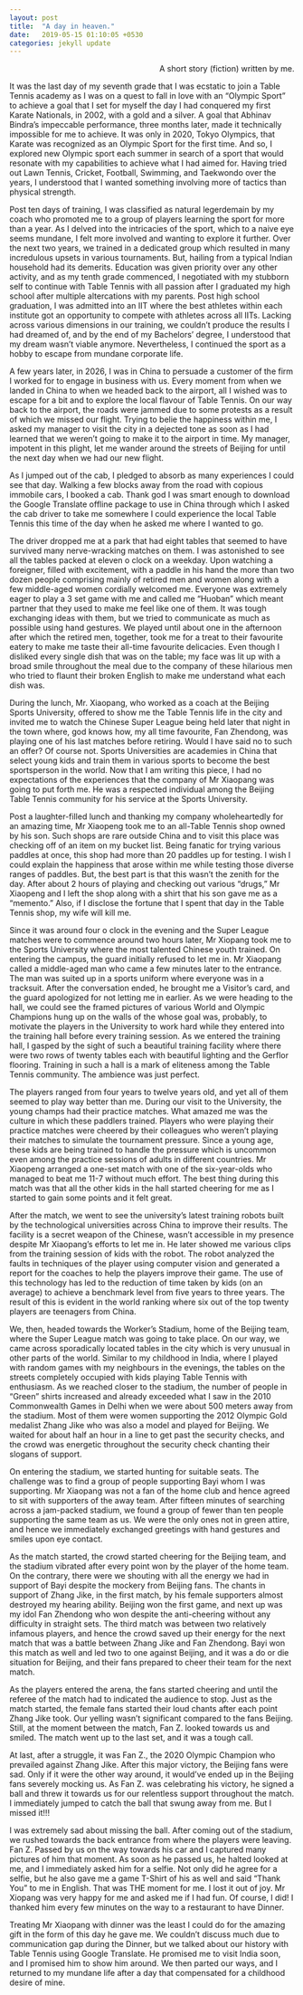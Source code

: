 ```yaml
---
layout: post
title:  "A day in heaven."
date:   2019-05-15 01:10:05 +0530
categories: jekyll update
---
```

<p align="right">A short story (fiction) written by me.</p>

It was the last day of my seventh grade that I was ecstatic to join a Table Tennis academy as I was on a quest to fall in love with an “Olympic Sport” to achieve a goal that I set for myself the day I had conquered my first Karate Nationals, in 2002, with a gold and a silver. A goal that Abhinav Bindra’s impeccable performance, three months later, made it technically impossible for me to achieve. It was only in 2020, Tokyo Olympics, that Karate was recognized as an Olympic Sport for the first time. And so, I explored new Olympic sport each summer in search of a sport that would resonate with my capabilities to achieve what I had aimed for. Having tried out Lawn Tennis, Cricket, Football, Swimming, and Taekwondo over the years, I understood that I wanted something involving more of tactics than physical strength.

Post ten days of training, I was classified as natural legerdemain by my coach who promoted me to a group of players learning the sport for more than a year. As I delved into the intricacies of the sport, which to a naive eye seems mundane, I felt more involved and wanting to explore it further. Over the next two years, we trained in a dedicated group which resulted in many incredulous upsets in various tournaments. But, hailing from a typical Indian household had its demerits. Education was given priority over any other activity, and as my tenth grade commenced, I negotiated with my stubborn self to continue with Table Tennis with all passion after I graduated my high school after multiple altercations with my parents. Post high school graduation, I was admitted into an IIT where the best athletes within each institute got an opportunity to compete with athletes across all IITs. Lacking across various dimensions in
our training, we couldn’t produce the results I had dreamed of, and by the end of my Bachelors’ degree, I understood that my dream wasn’t viable anymore. Nevertheless, I continued the sport as a hobby to escape from mundane corporate life.

A few years later, in 2026, I was in China to persuade a customer of the firm I worked for to engage in business with us. Every moment from when we landed in China to when we headed back to the airport, all I wished was to escape for a bit and to explore the local flavour of Table Tennis. On our way back to the airport, the roads were jammed due to some protests as a result of which we missed our flight. Trying to belie the happiness within me, I asked my manager to visit the city in a dejected tone as soon as I had learned that we weren’t going to make it to the airport in time. My manager, impotent in this plight, let me wander around the streets of Beijing for until the next day when we had our new flight.

As I jumped out of the cab, I pledged to absorb as many experiences I could see that day. Walking a few blocks away from the road with copious immobile cars, I booked a cab. Thank god I was smart enough to download the Google Translate offline package to use in China through which I asked the cab driver to take me somewhere I could experience the local Table Tennis this time of the day when he asked me where I wanted to go.

The driver dropped me at a park that had eight tables that seemed to have survived many nerve-wracking matches on them. I was astonished to see all the tables packed at eleven o clock on a weekday. Upon watching a foreigner, filled with excitement, with a paddle in his hand the more than two dozen people comprising mainly of retired men and women along with a few middle-aged women cordially welcomed me. Everyone was extremely eager to play a 3 set game with me and called me “Huoban” which meant partner that they used to make me feel like one of them. It was tough exchanging ideas with them, but we tried to communicate as much as possible using hand gestures. We played until about one in the afternoon after which the retired men, together, took me for a treat to their favourite eatery to make me taste their all-time favourite delicacies. Even though I disliked every single dish that was on the table; my face was lit up with a broad smile throughout the meal due to the company of these hilarious men who tried to flaunt their broken English to make me understand what each dish was.

During the lunch, Mr. Xiaopang, who worked as a coach at the Beijing Sports University, offered to show me the Table Tennis life in the city and invited me to watch the Chinese Super League being held later that night in the town where, god knows how, my all time favourite, Fan Zhendong, was playing one of his last matches before retiring. Would I have said no to such an offer? Of course not. Sports Universities are academies in China that select young kids and train them in various sports to become the best sportsperson in the world. Now that I am writing this piece, I had no expectations of the experiences that the company of Mr Xiaopang was going to put forth me. He was a respected individual among the Beijing Table Tennis community for his service at the Sports University.

Post a laughter-filled lunch and thanking my company wholeheartedly for an amazing time, Mr Xiaopeng took me to an all-Table Tennis shop owned by his son. Such shops are rare outside China and to visit this place was checking off of an item on my bucket list. Being fanatic for trying various paddles at once, this shop had more than 20 paddles up for testing. I wish I could explain the happiness that arose within me while testing those diverse ranges of paddles. But, the best part is that this wasn’t the zenith for the day. After about 2 hours of playing and checking out various “drugs,” Mr Xiaopeng and I left the shop along with a shirt that his son gave me as a “memento.” Also, if I disclose the fortune that I spent that day in the Table Tennis shop, my wife will kill me.

Since it was around four o clock in the evening and the Super League matches were to commence around two hours later, Mr Xiopang took me to the Sports University where the most talented Chinese youth trained. On entering the campus, the guard initially refused to let me in. Mr Xiaopang called a middle-aged man who came a few minutes later to the entrance. The man was suited up in a sports uniform where everyone was in a tracksuit. After the conversation ended, he brought me a Visitor’s card, and the guard apologized for not letting me in earlier. As we were heading to the hall, we could see the framed pictures of various World and Olympic Champions hung up on the walls of the whose goal was, probably, to motivate the players in the University to work hard while they entered into the training hall before every training session. As we entered the training hall, I gasped by the sight of such a beautiful training facility where there were two rows of twenty tables each with beautiful lighting and the Gerflor flooring. Training in such a hall is a mark of eliteness among the Table Tennis community. The ambience was just perfect.

The players ranged from four years to twelve years old, and yet all of them seemed to play way better than me. During our visit to the University, the young champs had their practice matches. What amazed me was the culture in which these paddlers trained. Players who were playing their practice matches were cheered by their colleagues who weren’t playing their matches to simulate the tournament pressure. Since a young age, these kids are being trained to handle the pressure which is uncommon even among the practice sessions of adults in different countries. Mr Xiaopeng arranged a one-set match with one of the six-year-olds who managed to beat me 11-7 without much effort. The best thing during this match was that all the other kids in the hall started cheering for me as I started to gain some points and it felt great.

After the match, we went to see the university’s latest training robots built by the technological universities across China to improve their results. The facility is a secret weapon of the Chinese, wasn’t accessible in my presence despite Mr Xiaopang’s efforts to let me in. He later showed me various clips from the training session of kids with the robot. The robot analyzed the faults in techniques of the player using computer vision and generated a report for the coaches to help the players improve their game. The use of this technology has led to the reduction of time taken by kids (on an average) to achieve a benchmark level from five years to three years. The result of this is evident in the world ranking where six out of the top twenty players are teenagers from China.

We, then, headed towards the Worker’s Stadium, home of the Beijing team, where the Super League match was going to take place. On our way, we came across sporadically located tables in the city which is very unusual in other parts of the world. Similar to my childhood in India, where I played with random games with my neighbours in the evenings, the tables on the streets completely occupied with kids playing Table Tennis with enthusiasm. As we reached closer to the stadium, the number of people in “Green” shirts increased and already exceeded what I saw in the 2010 Commonwealth Games in Delhi when we were about 500 meters away from the stadium. Most of them were women supporting the 2012 Olympic Gold medalist Zhang Jike who was also a model and played for Beijing. We waited for about half an hour in a line to get past the security checks, and the crowd was energetic throughout the security check chanting their slogans of support.

On entering the stadium, we started hunting for suitable seats. The challenge was to find a group of people supporting Bayi whom I was supporting. Mr Xiaopang was not a fan of the home club and hence agreed to sit with supporters of the away team. After fifteen minutes of searching across a jam-packed stadium, we found a group of fewer than ten people supporting the same team as us. We were the only ones not in green attire, and hence we immediately exchanged greetings with hand gestures and smiles upon eye contact.

As the match started, the crowd started cheering for the Beijing team, and the stadium vibrated after every point won by the player of the home team. On the contrary, there were we shouting with all the energy we had in support of Bayi despite the mockery from Beijing fans. The chants in support of Zhang Jike, in the first match, by his female supporters almost destroyed my hearing ability. Beijing won the first game, and next up was my idol Fan Zhendong who won despite the anti-cheering without any difficulty in straight sets. The third match was between two relatively infamous players, and hence the crowd saved up their energy for the next match that was a battle between Zhang Jike and Fan Zhendong. Bayi won this match as well and led two to one against Beijing, and it was a do or die situation for Beijing, and their fans prepared to cheer their team for the next match.

As the players entered the arena, the fans started cheering and until the referee of the match had to indicated the audience to stop. Just as the match started, the female fans started their loud chants after each point Zhang Jike took. Our yelling wasn’t significant compared to the fans Beijing. Still, at the moment between the match, Fan Z. looked towards us and smiled. The match went up to the last set, and it was a tough call.

At last, after a struggle, it was Fan Z., the 2020 Olympic Champion who prevailed against Zhang Jike. After this major victory, the Beijing fans were sad. Only if it were the other way around, it would’ve ended up in the Beijing fans severely mocking us. As Fan Z. was celebrating his victory, he signed a ball and threw it towards us for our relentless support throughout the match. I immediately jumped to catch the ball that swung away from me. But I missed it!!!

I was extremely sad about missing the ball. After coming out of the stadium, we rushed towards the back entrance from where the players were leaving. Fan Z. Passed by us on the way towards his car and I captured many pictures of him that moment. As soon as he passed us, he halted looked at me, and I immediately asked him for a selfie. Not only did he agree for a selfie, but he also gave me a game T-Shirt of his as well and said “Thank You” to me in English. That was THE moment for me. I lost it out of joy. Mr Xiopang was very happy for me and asked me if I had fun. Of course, I did! I thanked him every few minutes on the way to a restaurant to have Dinner.

Treating Mr Xiaopang with dinner was the least I could do for the amazing gift in the form of this day he gave me. We couldn’t discuss much due to communication gap during the Dinner, but we talked about our history with Table Tennis using Google Translate. He promised me to visit India soon, and I promised him to show him around. We then parted our ways, and I returned to my mundane life after a day that compensated for a childhood desire of mine.